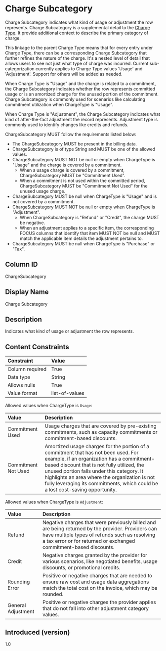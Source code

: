 # Charge Subcategory

Charge Subcategory indicates what kind of usage or adjustment the row represents. Charge Subcategory is a supplemental detail to the [Charge Type](#chargetype). It provide additional context to describe the primary category of charge.

This linkage to the parent Charge Type means that for every entry under Charge Type, there can be a corresponding Charge Subcategory that further refines the nature of the charge. It's a nested level of detail that allows users to see not just what type of charge was incurred. Current sub-categorization currently applies to Charge Type values 'Usage' and 'Adjustment'. Support for others will be added as needed.

When Charge Type is "Usage" and the charge is related to a commitment, the Charge Subcategory indicates whether the row represents committed usage or is an amortized charge for the unused portion of the commitment. Charge Subcategory is commonly used for scenarios like calculating commitment utilization when ChargeType is "Usage".

When Charge Type is "Adjustment", the Charge Subcategory indicates what kind of after-the-fact adjustment the record represents. Adjustment type is commonly used to identify changes like credits and refunds.

ChargeSubcategory MUST follow the requirements listed below:

- The ChargeSubcategory MUST be present in the billing data.
- ChargeSubcategory is of type String and MUST be one of the allowed values.
- ChargeSubcategory MUST NOT be null or empty when ChargeType is "Usage" and the charge is covered by a commitment.
  - When a usage charge is covered by a commitment, ChargeSubcategory MUST be "Commitment Used".
  - When a commitment is not used within the committed period, ChargeSubcategory MUST be "Commitment Not Used" for the unused usage charge.
- ChargeSubcategory MUST be null when ChargeType is "Usage" and is not covered by a commitment.
- ChargeSubcategory MUST NOT be null or empty when ChargeType is "Adjustment".
  - When ChargeSubcategory is "Refund" or "Credit", the charge MUST be negative.
  - When an adjustment applies to a specific item, the corresponding FOCUS columns that identify that item MUST NOT be null and MUST match the applicable item details the adjustment pertains to.
- ChargeSubcategory MUST be null when ChargeType is "Purchase" or "Tax".

## Column ID

ChargeSubcategory

## Display Name

Charge Subcategory

## Description

Indicates what kind of usage or adjustment the row represents.

## Content Constraints

| Constraint      | Value          |
| :-------------- | :------------- |
| Column required | True           |
| Data type       | String         |
| Allows nulls    | True           |
| Value format    | list-of-values |

Allowed values when ChargeType is `Usage`:

| Value             | Description                                                                                                                                                                                                                                                                                                                                                |
| :---------------- | :--------------------------------------------------------------------------------------------------------------------------------------------------------------------------------------------------------------------------------------------------------------------------------------------------------------------------------------------------------- |
| Commitment Used   | Usage charges that are covered by pre-existing commitments, such as capacity commitments or commitment-based discounts.                                                                                                                                                              |
| Commitment Not Used | Amortized usage charges for the portion of a commitment that has not been used. For example, if an organization has a commitment-based discount that is not fully utilized, the unused portion falls under this category. It highlights an area where the organization is not fully leveraging its commitments, which could be a lost cost-saving opportunity. |

Allowed values when ChargeType is `Adjustment`:

| Value              | Description                                                                                                                                                                                                              |
| :----------------- | :----------------------------------------------------------------------------------------------------------------------------------------------------------------------------------------------------------------------- |
| Refund             | Negative charges that were previously billed and are being returned by the provider. Providers can have multiple types of refunds such as resolving a tax error or for returned or exchanged commitment-based discounts. |
| Credit             | Negative charges granted by the provider for various scenarios, like negotiated benefits, usage discounts, or promotional credits.                                                                                       |
| Rounding Error     | Positive or negative charges that are needed to ensure raw cost and usage data aggregations match the total cost on the invoice, which may be rounded.                                                                   |
| General Adjustment | Positive or negative charges the provider applies that do not fall into other adjustment category values.                                                                                                                |

## Introduced (version)

1.0
